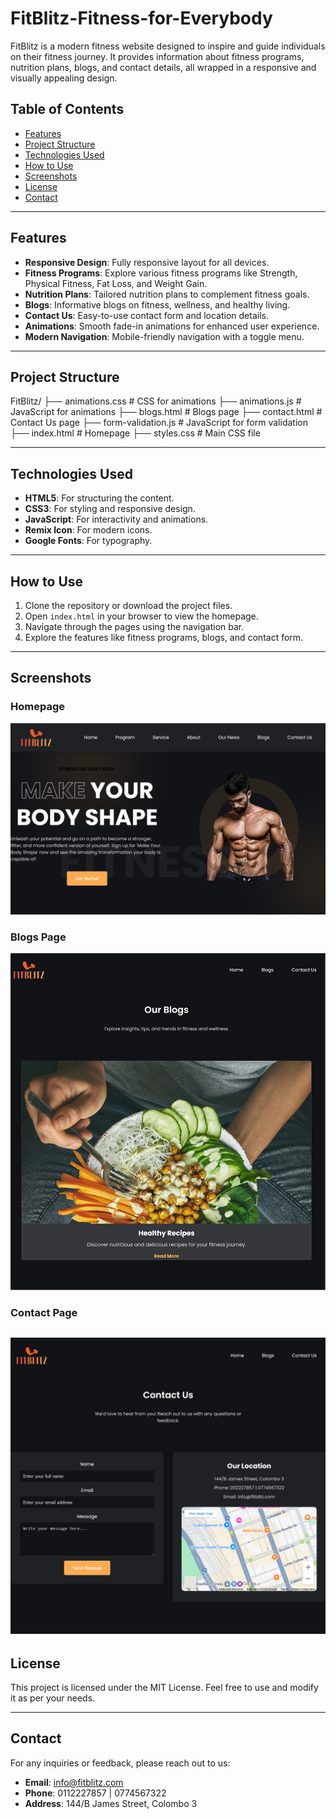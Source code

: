 # FitBlitz-Fitness-for-Everybody
FitBlitz is a modern fitness website designed to inspire and guide individuals on their fitness journey. It provides information about fitness programs, nutrition plans, blogs, and contact details, all wrapped in a responsive and visually appealing design.
## Table of Contents

- [Features](#features)
- [Project Structure](#project-structure)
- [Technologies Used](#technologies-used)
- [How to Use](#how-to-use)
- [Screenshots](#screenshots)
- [License](#license)
- [Contact](#contact)

---

## Features

- **Responsive Design**: Fully responsive layout for all devices.
- **Fitness Programs**: Explore various fitness programs like Strength, Physical Fitness, Fat Loss, and Weight Gain.
- **Nutrition Plans**: Tailored nutrition plans to complement fitness goals.
- **Blogs**: Informative blogs on fitness, wellness, and healthy living.
- **Contact Us**: Easy-to-use contact form and location details.
- **Animations**: Smooth fade-in animations for enhanced user experience.
- **Modern Navigation**: Mobile-friendly navigation with a toggle menu.

---

## Project Structure

FitBlitz/
├── animations.css # CSS for animations 
├── animations.js # JavaScript for animations 
├── blogs.html # Blogs page
├── contact.html # Contact Us page 
├── form-validation.js # JavaScript for form validation 
├── index.html # Homepage 
├── styles.css # Main CSS file


---
## Technologies Used

- **HTML5**: For structuring the content.
- **CSS3**: For styling and responsive design.
- **JavaScript**: For interactivity and animations.
- **Remix Icon**: For modern icons.
- **Google Fonts**: For typography.

---

## How to Use

1. Clone the repository or download the project files.
2. Open `index.html` in your browser to view the homepage.
3. Navigate through the pages using the navigation bar.
4. Explore the features like fitness programs, blogs, and contact form.

---

## Screenshots

### Homepage
![Homepage](assets/Home%20page-FitBlitZ-Fitness%20For%20Every%20body.png)

### Blogs Page
![Blogs Page](assets/Screenshot%20Blogs%20-%20FitBlitz.png)

### Contact Page
![Contact Page](assets/Screenshot%20Contact%20Us%20-%20FitBlitz.png)
---

## License

This project is licensed under the MIT License. Feel free to use and modify it as per your needs.

---

## Contact

For any inquiries or feedback, please reach out to us:

- **Email**: info@fitblitz.com
- **Phone**: 0112227857 | 0774567322
- **Address**: 144/B James Street, Colombo 3
